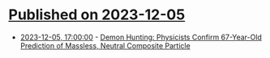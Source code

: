 # [Published on 2023-12-05](index.md)

* [2023-12-05, 17:00:00](https://soylentnews.org/article.pl?sid=23/12/04/0210226&from=rss) - [Demon Hunting: Physicists Confirm 67-Year-Old Prediction of Massless, Neutral Composite Particle](https://soylentnews.org/article.pl?sid=23/12/04/0210226&from=rss)
